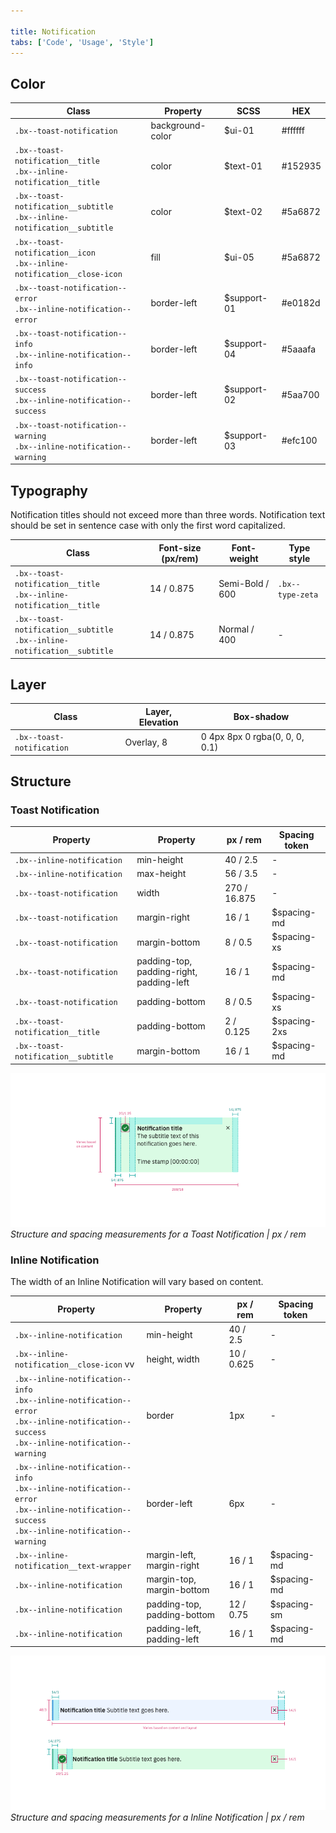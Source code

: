 ```yaml
---

title: Notification
tabs: ['Code', 'Usage', 'Style']
---
```


## Color

| Class                                                                          | Property         | SCSS        | HEX     |
| ------------------------------------------------------------------------------ | ---------------- | ----------- | ------- |
| `.bx--toast-notification`                                                      | background-color | $ui-01      | #ffffff |
| `.bx--toast-notification__title` </br> `.bx--inline-notification__title`       | color            | $text-01    | #152935 |
| `.bx--toast-notification__subtitle` </br> `.bx--inline-notification__subtitle` | color            | $text-02    | #5a6872 |
| `.bx--toast-notification__icon` </br> `.bx--inline-notification__close-icon`   | fill             | $ui-05      | #5a6872 |
| `.bx--toast-notification--error` </br> `.bx--inline-notification--error`       | border-left      | $support-01 | #e0182d |
| `.bx--toast-notification--info` </br> `.bx--inline-notification--info`         | border-left      | $support-04 | #5aaafa |
| `.bx--toast-notification--success` </br> `.bx--inline-notification--success`   | border-left      | $support-02 | #5aa700 |
| `.bx--toast-notification--warning` </br> `.bx--inline-notification--warning`   | border-left      | $support-03 | #efc100 |

## Typography

Notification titles should not exceed more than three words. Notification text should be set in sentence case with only the first word capitalized.

| Class                                                                          | Font-size (px/rem) | Font-weight     | Type style       |
| ------------------------------------------------------------------------------ | ------------------ | --------------- | ---------------- |
| `.bx--toast-notification__title` </br> `.bx--inline-notification__title`       | 14 / 0.875         | Semi-Bold / 600 | `.bx--type-zeta` |
| `.bx--toast-notification__subtitle` </br> `.bx--inline-notification__subtitle` | 14 / 0.875         | Normal / 400    | -                |

## Layer

| Class                     | Layer, Elevation | Box-shadow                     |
| ------------------------- | ---------------- | ------------------------------ |
| `.bx--toast-notification` | Overlay, 8       | 0 4px 8px 0 rgba(0, 0, 0, 0.1) |

## Structure

### Toast Notification

| Property                            | Property                                 | px / rem     | Spacing token |
| ----------------------------------- | ---------------------------------------- | ------------ | ------------- |
| `.bx--inline-notification`          | min-height                               | 40 / 2.5     | -             |
| `.bx--inline-notification`          | max-height                               | 56 / 3.5     | -             |
| `.bx--toast-notification`           | width                                    | 270 / 16.875 | -             |
| `.bx--toast-notification`           | margin-right                             | 16 / 1       | $spacing-md   |
| `.bx--toast-notification`           | margin-bottom                            | 8 / 0.5      | $spacing-xs   |
| `.bx--toast-notification`           | padding-top, padding-right, padding-left | 16 / 1       | $spacing-md   |
| `.bx--toast-notification`           | padding-bottom                           | 8 / 0.5      | $spacing-xs   |
| `.bx--toast-notification__title`    | padding-bottom                           | 2 / 0.125    | $spacing-2xs  |
| `.bx--toast-notification__subtitle` | margin-bottom                            | 16 / 1       | $spacing-md   |

![Structure and spacing for a toast notification](images/notification-style-1.png)
_Structure and spacing measurements for a Toast Notification | px / rem_

### Inline Notification

The width of an Inline Notification will vary based on content.

| Property                                                                                                                                                     | Property                    | px / rem   | Spacing token |
| ------------------------------------------------------------------------------------------------------------------------------------------------------------ | --------------------------- | ---------- | ------------- |
| `.bx--inline-notification`                                                                                                                                   | min-height                  | 40 / 2.5   | -             |
| `.bx--inline-notification__close-icon` vv                                                                                                                    | height, width               | 10 / 0.625 | -             |
| `.bx--inline-notification--info` </br> `.bx--inline-notification--error` </br> `.bx--inline-notification--success` </br> `.bx--inline-notification--warning` | border                      | 1px        | -             |
| `.bx--inline-notification--info` </br> `.bx--inline-notification--error` </br> `.bx--inline-notification--success` </br> `.bx--inline-notification--warning` | border-left                 | 6px        | -             |
| `.bx--inline-notification__text-wrapper`                                                                                                                     | margin-left, margin-right   | 16 / 1     | $spacing-md   |
| `.bx--inline-notification`                                                                                                                                   | margin-top, margin-bottom   | 16 / 1     | $spacing-md   |
| `.bx--inline-notification`                                                                                                                                   | padding-top, padding-bottom | 12 / 0.75  | $spacing-sm   |
| `.bx--inline-notification`                                                                                                                                   | padding-left, padding-left  | 16 / 1     | $spacing-md   |

![Structure and spacing for an inline notification](images/notification-style-2.png)
_Structure and spacing measurements for a Inline Notification | px / rem_
